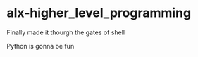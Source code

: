 # alx-higher_level_programming

Finally made it thourgh the gates  of shell

Python is gonna be fun
